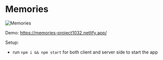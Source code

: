 # Memories

![Memories](https://i.ibb.co/Z8Y0CJv/Screenshot-2020-10-30-at-11-10-04.png)


Demo: https://memories-project1032.netlify.app/

Setup:
- run ```npm i && npm start``` for both client and server side to start the app
